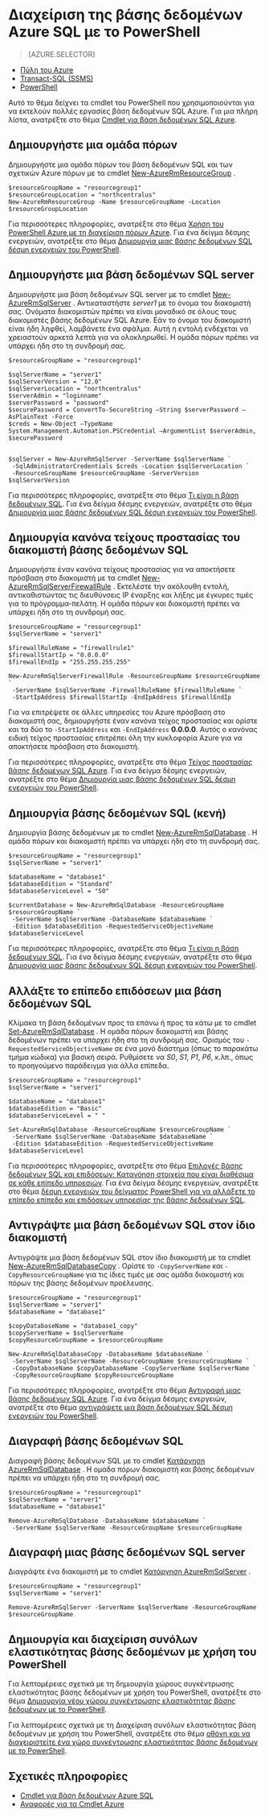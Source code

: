 <properties
    pageTitle="Διαχείριση της βάσης δεδομένων Azure SQL με PowerShell | Microsoft Azure"
    description="Τη διαχείριση της βάσης δεδομένων SQL Azure με το PowerShell."
    services="sql-database"
    documentationCenter=""
    authors="stevestein"
    manager="jhubbard"
    editor="monicar"/>

<tags
    ms.service="sql-database"
    ms.workload="data-management"
    ms.tgt_pltfrm="na"
    ms.devlang="na"
    ms.topic="article"
    ms.date="09/13/2016"
    ms.author="sstein"/>

# <a name="manage-azure-sql-database-with-powershell"></a>Διαχείριση της βάσης δεδομένων Azure SQL με το PowerShell


> [AZURE.SELECTOR]
- [Πύλη του Azure](sql-database-manage-portal.md)
- [Transact-SQL (SSMS)](sql-database-manage-azure-ssms.md)
- [PowerShell](sql-database-manage-powershell.md)

Αυτό το θέμα δείχνει τα cmdlet του PowerShell που χρησιμοποιούνται για να εκτελούν πολλές εργασίες βάση δεδομένων SQL Azure. Για μια πλήρη λίστα, ανατρέξτε στο θέμα [Cmdlet για βάση δεδομένων SQL Azure](https://msdn.microsoft.com/library/mt574084.aspx).


## <a name="create-a-resource-group"></a>Δημιουργήστε μια ομάδα πόρων

Δημιουργήστε μια ομάδα πόρων του βάση δεδομένων SQL και των σχετικών Azure πόρων με τα cmdlet [New-AzureRmResourceGroup](https://msdn.microsoft.com/library/azure/mt759837.aspx) .

```
$resourceGroupName = "resourcegroup1"
$resourceGroupLocation = "northcentralus"
New-AzureRmResourceGroup -Name $resourceGroupName -Location $resourceGroupLocation
```

Για περισσότερες πληροφορίες, ανατρέξτε στο θέμα [Χρήση του PowerShell Azure με τη διαχείριση πόρων Azure](../powershell-azure-resource-manager.md).
Για ένα δείγμα δέσμης ενεργειών, ανατρέξτε στο θέμα [Δημιουργία μιας βάσης δεδομένων SQL δέσμη ενεργειών του PowerShell](sql-database-get-started-powershell.md#create-a-sql-database-powershell-script).

## <a name="create-a-sql-database-server"></a>Δημιουργήστε μια βάση δεδομένων SQL server

Δημιουργήστε μια βάση δεδομένων SQL server με το cmdlet [New-AzureRmSqlServer](https://msdn.microsoft.com/library/azure/mt603715.aspx) . Αντικαταστήστε *server1* με το όνομα του διακομιστή σας. Ονόματα διακομιστών πρέπει να είναι μοναδικό σε όλους τους διακομιστές βάσης δεδομένων SQL Azure. Εάν το όνομα του διακομιστή είναι ήδη ληφθεί, λαμβάνετε ένα σφάλμα. Αυτή η εντολή ενδέχεται να χρειαστούν αρκετά λεπτά για να ολοκληρωθεί. Η ομάδα πόρων πρέπει να υπάρχει ήδη στο τη συνδρομή σας.

```
$resourceGroupName = "resourcegroup1"

$sqlServerName = "server1"
$sqlServerVersion = "12.0"
$sqlServerLocation = "northcentralus"
$serverAdmin = "loginname"
$serverPassword = "password" 
$securePassword = ConvertTo-SecureString –String $serverPassword –AsPlainText -Force
$creds = New-Object –TypeName System.Management.Automation.PSCredential –ArgumentList $serverAdmin, $securePassword
    

$sqlServer = New-AzureRmSqlServer -ServerName $sqlServerName `
 -SqlAdministratorCredentials $creds -Location $sqlServerLocation `
 -ResourceGroupName $resourceGroupName -ServerVersion $sqlServerVersion
```

Για περισσότερες πληροφορίες, ανατρέξτε στο θέμα [Τι είναι η βάση δεδομένων SQL](sql-database-technical-overview.md). Για ένα δείγμα δέσμης ενεργειών, ανατρέξτε στο θέμα [Δημιουργία μιας βάσης δεδομένων SQL δέσμη ενεργειών του PowerShell](sql-database-get-started-powershell.md#create-a-sql-database-powershell-script).


## <a name="create-a-sql-database-server-firewall-rule"></a>Δημιουργία κανόνα τείχους προστασίας του διακομιστή βάσης δεδομένων SQL

Δημιουργήστε έναν κανόνα τείχους προστασίας για να αποκτήσετε πρόσβαση στο διακομιστή με τα cmdlet [New-AzureRmSqlServerFirewallRule](https://msdn.microsoft.com/library/azure/mt603860.aspx) . Εκτελέστε την ακόλουθη εντολή, αντικαθιστώντας τις διευθύνσεις IP έναρξης και λήξης με έγκυρες τιμές για το πρόγραμμα-πελάτη. Η ομάδα πόρων και διακομιστή πρέπει να υπάρχει ήδη στο τη συνδρομή σας.

```
$resourceGroupName = "resourcegroup1"
$sqlServerName = "server1"

$firewallRuleName = "firewallrule1"
$firewallStartIp = "0.0.0.0"
$firewallEndIp = "255.255.255.255"

New-AzureRmSqlServerFirewallRule -ResourceGroupName $resourceGroupName `
 -ServerName $sqlServerName -FirewallRuleName $firewallRuleName `
 -StartIpAddress $firewallStartIp -EndIpAddress $firewallEndIp
```

Για να επιτρέψετε σε άλλες υπηρεσίες του Azure πρόσβαση στο διακομιστή σας, δημιουργήστε έναν κανόνα τείχος προστασίας και ορίστε και τα δύο το `-StartIpAddress` και `-EndIpAddress` **0.0.0.0**. Αυτός ο κανόνας ειδική τείχος προστασίας επιτρέπει όλη την κυκλοφορία Azure για να αποκτήσετε πρόσβαση στο διακομιστή.

Για περισσότερες πληροφορίες, ανατρέξτε στο θέμα [Τείχος προστασίας βάσης δεδομένων SQL Azure](https://msdn.microsoft.com/library/azure/ee621782.aspx). Για ένα δείγμα δέσμης ενεργειών, ανατρέξτε στο θέμα [Δημιουργία μιας βάσης δεδομένων SQL δέσμη ενεργειών του PowerShell](sql-database-get-started-powershell.md#create-a-sql-database-powershell-script).


## <a name="create-a-sql-database-blank"></a>Δημιουργία βάσης δεδομένων SQL (κενή)

Δημιουργία βάσης δεδομένων με το cmdlet [New-AzureRmSqlDatabase](https://msdn.microsoft.com/library/azure/mt619339.aspx) . Η ομάδα πόρων και διακομιστή πρέπει να υπάρχει ήδη στο τη συνδρομή σας. 

```
$resourceGroupName = "resourcegroup1"
$sqlServerName = "server1"

$databaseName = "database1"
$databaseEdition = "Standard"
$databaseServiceLevel = "S0"

$currentDatabase = New-AzureRmSqlDatabase -ResourceGroupName $resourceGroupName `
 -ServerName $sqlServerName -DatabaseName $databaseName `
 -Edition $databaseEdition -RequestedServiceObjectiveName $databaseServiceLevel
```

Για περισσότερες πληροφορίες, ανατρέξτε στο θέμα [Τι είναι η βάση δεδομένων SQL](sql-database-technical-overview.md). Για ένα δείγμα δέσμης ενεργειών, ανατρέξτε στο θέμα [Δημιουργία μιας βάσης δεδομένων SQL δέσμη ενεργειών του PowerShell](sql-database-get-started-powershell.md#create-a-sql-database-powershell-script).


## <a name="change-the-performance-level-of-a-sql-database"></a>Αλλάξτε το επίπεδο επιδόσεων μια βάση δεδομένων SQL

Κλίμακα τη βάση δεδομένων προς τα επάνω ή προς τα κάτω με το cmdlet [Set-AzureRmSqlDatabase](https://msdn.microsoft.com/library/azure/mt619433.aspx) . Η ομάδα πόρων διακομιστή και βάσης δεδομένων πρέπει να υπάρχει ήδη στο τη συνδρομή σας. Ορισμός του `-RequestedServiceObjectiveName` σε ένα μονό διάστημα (όπως το παρακάτω τμήμα κώδικα) για βασική σειρά. Ρυθμίσετε να *S0*, *S1*, *P1*, *P6*, κ.λπ., όπως το προηγούμενο παράδειγμα για άλλα επίπεδα.

```
$resourceGroupName = "resourcegroup1"
$sqlServerName = "server1"

$databaseName = "database1"
$databaseEdition = "Basic"
$databaseServiceLevel = " "

Set-AzureRmSqlDatabase -ResourceGroupName $resourceGroupName `
 -ServerName $sqlServerName -DatabaseName $databaseName `
 -Edition $databaseEdition -RequestedServiceObjectiveName $databaseServiceLevel
```

Για περισσότερες πληροφορίες, ανατρέξτε στο θέμα [Επιλογές βάσης δεδομένων SQL και επιδόσεων: Κατανόηση στοιχεία που είναι διαθέσιμα σε κάθε επίπεδο υπηρεσιών](sql-database-service-tiers.md). Για ένα δείγμα δέσμης ενεργειών, ανατρέξτε στο θέμα [δέσμη ενεργειών του δείγματος PowerShell για να αλλάξετε το επίπεδο επίπεδο και επιδόσεων υπηρεσίας της βάσης δεδομένων SQL](sql-database-scale-up-powershell.md#sample-powershell-script-to-change-the-service-tier-and-performance-level-of-your-sql-database).

## <a name="copy-a-sql-database-to-the-same-server"></a>Αντιγράψτε μια βάση δεδομένων SQL στον ίδιο διακομιστή

Αντιγράψτε μια βάση δεδομένων SQL στον ίδιο διακομιστή με τα cmdlet [New-AzureRmSqlDatabaseCopy](https://msdn.microsoft.com/library/azure/mt603644.aspx) . Ορίστε το `-CopyServerName` και `-CopyResourceGroupName` για τις ίδιες τιμές με σας ομάδα διακομιστή και πόρων της βάσης δεδομένων προέλευσης.

```
$resourceGroupName = "resourcegroup1"
$sqlServerName = "server1"
$databaseName = "database1"

$copyDatabaseName = "database1_copy"
$copyServerName = $sqlServerName
$copyResourceGroupName = $resourceGroupName

New-AzureRmSqlDatabaseCopy -DatabaseName $databaseName `
 -ServerName $sqlServerName -ResourceGroupName $resourceGroupName `
 -CopyDatabaseName $copyDatabaseName -CopyServerName $sqlServerName `
 -CopyResourceGroupName $copyResourceGroupName
```

Για περισσότερες πληροφορίες, ανατρέξτε στο θέμα [Αντιγραφή μιας βάσης δεδομένων SQL Azure](sql-database-copy.md). Για ένα δείγμα δέσμης ενεργειών, ανατρέξτε στο θέμα [αντιγράψετε μια βάση δεδομένων SQL δέσμη ενεργειών του PowerShell](sql-database-copy-powershell.md#example-powershell-script).


## <a name="delete-a-sql-database"></a>Διαγραφή βάσης δεδομένων SQL

Διαγραφή βάσης δεδομένων SQL με το cmdlet [Κατάργηση AzureRmSqlDatabase](https://msdn.microsoft.com/library/azure/mt619368.aspx) . Η ομάδα πόρων διακομιστή και βάσης δεδομένων πρέπει να υπάρχει ήδη στο τη συνδρομή σας.

```
$resourceGroupName = "resourcegroup1"
$sqlServerName = "server1"
$databaseName = "database1"

Remove-AzureRmSqlDatabase -DatabaseName $databaseName `
 -ServerName $sqlServerName -ResourceGroupName $resourceGroupName
```

## <a name="delete-a-sql-database-server"></a>Διαγραφή μιας βάσης δεδομένων SQL server

Διαγράψτε ένα διακομιστή με το cmdlet [Κατάργηση AzureRmSqlServer](https://msdn.microsoft.com/library/azure/mt603488.aspx) .

```
$resourceGroupName = "resourcegroup1"
$sqlServerName = "server1"

Remove-AzureRmSqlServer -ServerName $sqlServerName -ResourceGroupName $resourceGroupName
```

## <a name="create-and-manage-elastic-database-pools-using-powershell"></a>Δημιουργία και διαχείριση συνόλων ελαστικότητας βάσης δεδομένων με χρήση του PowerShell

Για λεπτομέρειες σχετικά με τη δημιουργία χώρους συγκέντρωσης ελαστικότητας βάσης δεδομένων με χρήση του PowerShell, ανατρέξτε στο θέμα [Δημιουργία νέου χώρου συγκέντρωσης ελαστικότητας βάσης δεδομένων με το PowerShell](sql-database-elastic-pool-create-powershell.md).

Για λεπτομέρειες σχετικά με τη Διαχείριση συνόλων ελαστικότητας βάση δεδομένων με χρήση του PowerShell, ανατρέξτε στο θέμα [οθόνη και να διαχειριστείτε ένα χώρο συγκέντρωσης ελαστικότητας βάσης δεδομένων με το PowerShell](sql-database-elastic-pool-manage-powershell.md).



## <a name="related-information"></a>Σχετικές πληροφορίες

- [Cmdlet για βάση δεδομένων Azure SQL](https://msdn.microsoft.com/library/azure/mt574084.aspx)
- [Αναφορές για τα Cmdlet Azure](https://msdn.microsoft.com/library/azure/dn708514.aspx)
